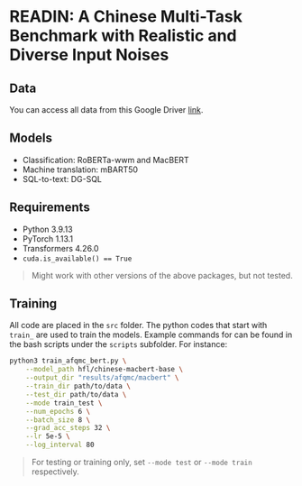 # READIN: A Chinese Multi-Task Benchmark with Realistic and Diverse Input Noises

## Data

You can access all data from this Google Driver [link](https://drive.google.com/file/d/1X5Bw_dCN8lrzM1PUYB0aw83iG22ClXJZ/view?usp=sharing).

## Models

- Classification: RoBERTa-wwm and MacBERT
- Machine translation: mBART50
- SQL-to-text: DG-SQL

## Requirements

- Python 3.9.13
- PyTorch 1.13.1
- Transformers 4.26.0
- `cuda.is_available() == True`

> Might work with other versions of the above packages, but not tested.

## Training

All code are placed in the `src` folder. The python codes that start with `train_` are used to train the models. Example commands for can be found in the bash scripts under the `scripts` subfolder. For instance:

```bash
python3 train_afqmc_bert.py \
    --model_path hfl/chinese-macbert-base \
    --output_dir "results/afqmc/macbert" \
    --train_dir path/to/data \
    --test_dir path/to/data \
    --mode train_test \
    --num_epochs 6 \
    --batch_size 8 \
    --grad_acc_steps 32 \
    --lr 5e-5 \
    --log_interval 80
```

> For testing or training only, set `--mode test` or `--mode train` respectively.

